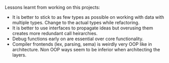 Lessons learnt from working on this projects:

- It is better to stick to as few types as possible on working with data with multiple types. Change to the actual types while refactoring.
- It is better to use interfaces to propagate ideas but overusing them creates more redundant call heirarchies.
- Debug functions early on are essential over core functionality. 
- Compiler frontends (lex, parsing, sema) is weirdly very OOP like in architecture. Non OOP ways seem to be inferior when architecting the layers. 

